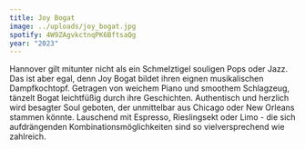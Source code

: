 ```yaml
---
title: Joy Bogat
image: ../uploads/joy_bogat.jpg
spotify: 4W9ZAgvkctnqPK6BftsaQg
year: "2023"
---
```

Hannover gilt mitunter nicht als ein Schmelztigel souligen Pops oder Jazz. Das ist aber egal, denn Joy Bogat bildet ihren eignen musikalischen Dampfkochtopf. Getragen von weichem Piano und smoothem Schlagzeug, tänzelt Bogat leichtfüßig durch ihre Geschichten. Authentisch und herzlich wird besagter Soul geboten, der unmittelbar aus Chicago oder New Orleans stammen könnte. Lauschend mit Espresso, Rieslingsekt oder Limo - die sich aufdrängenden Kombinationsmöglichkeiten sind so vielversprechend wie zahlreich.